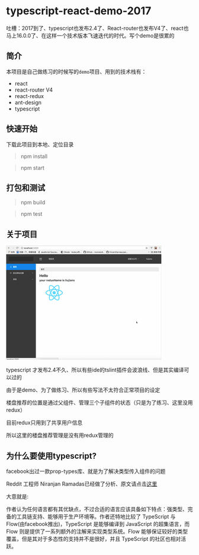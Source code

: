 # typescript-react-demo-2017

吐槽：2017到了、typescript也发布2.4了、React-router也发布V4了、react也马上16.0.0了、在这样一个技术版本飞速迭代的时代。写个demo是很累的

## 简介

本项目是自己做练习的时候写的`demo`项目、用到的技术栈有：

- react
- react-router V4
- react-redux
- ant-design
- typescript

## 快速开始

下载此项目到本地、定位目录

> npm install

> npm start

## 打包和测试

> npm build

> npm test

## 关于项目

![](./react-demo.gif)

typescript 才发布2.4不久、所以有些ide的tslint插件会波浪线、但是其实编译可以过的

由于是demo、为了做练习、所以有些写法不太符合正常项目的设定

楼盘推荐的位置是通过父组件、管理三个子组件的状态（只是为了练习、这里没用redux）

目前redux只用到了共享用户信息

所以这里的楼盘推荐管理是没有用redux管理的

## 为什么要使用typescript?

facebook出过一款prop-types库、就是为了解决类型传入组件的问题

Reddit 工程师 Niranjan Ramadas已经做了分析、原文请点击[这里](https://redditblog.com/2017/06/30/why-we-chose-typescript/)

大意就是:

作者认为任何语言都有其优缺点，不过合适的语言应该具备如下特点：强类型、完备的工具链支持、能够用于生产环境等。作者还特地比较了 TypeScript 与 Flow(由facebook推出)，TypeScript 是能够编译到 JavaScript 的超集语言，而 Flow 则是提供了一系列额外的注解来实现类型系统。Flow 能够保证较好的类型覆盖，但是其对于多态性的支持并不是很好，并且 TypeScript 的社区也相对活跃。